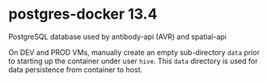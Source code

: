 # postgres-docker 13.4
PostgreSQL database used by antibody-api (AVR) and spatial-api

On DEV and PROD VMs, manually create an empty sub-directory `data` prior to starting up the container under user `hive`. This `data` directory is used for data persistence from container to host.
